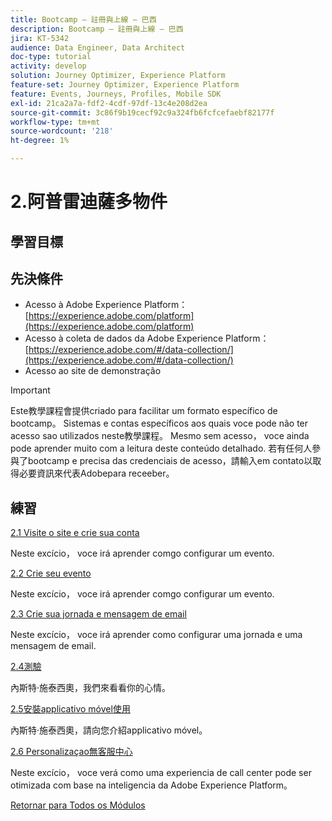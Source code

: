 ```yaml
---
title: Bootcamp — 註冊與上線 — 巴西
description: Bootcamp — 註冊與上線 — 巴西
jira: KT-5342
audience: Data Engineer, Data Architect
doc-type: tutorial
activity: develop
solution: Journey Optimizer, Experience Platform
feature-set: Journey Optimizer, Experience Platform
feature: Events, Journeys, Profiles, Mobile SDK
exl-id: 21ca2a7a-fdf2-4cdf-97df-13c4e208d2ea
source-git-commit: 3c86f9b19cecf92c9a324fb6fcfcefaebf82177f
workflow-type: tm+mt
source-wordcount: '218'
ht-degree: 1%

---
```


# 2.阿普雷迪薩多物件

## 學習目標

## 先決條件

- Acesso à Adobe Experience Platform： [https://experience.adobe.com/platform](https://experience.adobe.com/platform)
- Acesso à coleta de dados da Adobe Experience Platform： [https://experience.adobe.com/#/data-collection/](https://experience.adobe.com/#/data-collection/)
- Acesso ao site de demonstração

>[!IMPORTANT]
>
>Este教學課程會提供criado para facilitar um formato específico de bootcamp。 Sistemas e contas específicos aos quais voce pode não ter acesso sao utilizados neste教學課程。 Mesmo sem acesso， voce ainda pode aprender muito com a leitura deste conteúdo detalhado. 若有任何人參與了bootcamp e precisa das credenciais de acesso，請輸入em contato以取得必要資訊來代表Adobepara receeber。

## 練習

[2.1 Visite o site e crie sua conta](./ex1.md)

Neste excício， voce irá aprender comgo configurar um evento.

[2.2 Crie seu evento](./ex2.md)

Neste excício， voce irá aprender comgo configurar um evento.

[2.3 Crie sua jornada e mensagem de email](./ex3.md)

Neste excício， voce irá aprender como configurar uma jornada e uma mensagem de email.

[2.4測驗](./ex4.md)

內斯特·施泰西奧，我們來看看你的心情。

[2.5安裝applicativo móvel使用](./ex5.md)

內斯特·施泰西奧，請向您介紹applicativo móvel。

[2.6 Personalizaçao無客服中心](./ex6.md)

Neste excício， voce verá como uma experiencia de call center pode ser otimizada com base na inteligencia da Adobe Experience Platform。

[Retornar para Todos os Módulos](../../overview.md)
